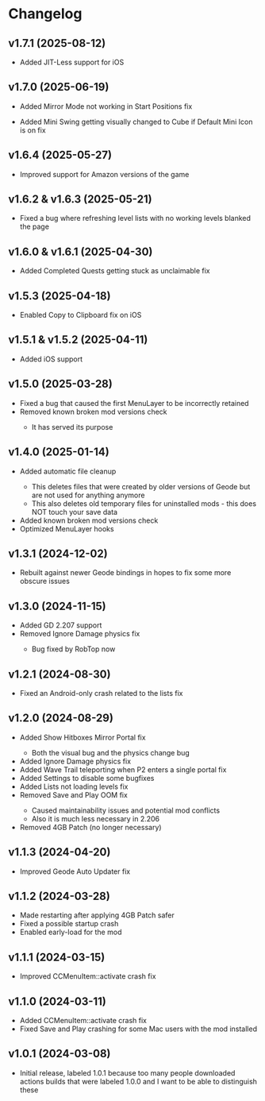 # Changelog
## <cg>v1.7.1</c> (2025-08-12)
* <cg>Added</c> <cg>JIT-Less</c> support for <cp>iOS</c>

## <cg>v1.7.0</c> (2025-06-19)
* <cg>Added</c> <cj>Mirror Mode</c> not working in <co>Start Positions</c> fix
- <cg>Added</c> <cj>Mini Swing</c> getting visually changed to <cr>Cube</c> if <co>Default Mini Icon</c> is on fix

## <cg>v1.6.4</c> (2025-05-27)
* <cg>Improved</c> support for <cp>Amazon</c> versions of the game

## <cg>v1.6.2 & v1.6.3</c> (2025-05-21)
* <cg>Fixed</c> a bug where refreshing level lists with no working levels blanked the page

## <cg>v1.6.0 & v1.6.1</c> (2025-04-30)
* <cg>Added</c> <cj>Completed Quests</c> getting stuck as <cr>unclaimable</c> fix

## <cg>v1.5.3</c> (2025-04-18)
* <cg>Enabled</c> <cj>Copy to Clipboard fix</c> on <cp>iOS</c>

## <cg>v1.5.1 & v1.5.2</c> (2025-04-11)
* <cg>Added</c> <cp>iOS</c> support

## <cg>v1.5.0</c> (2025-03-28)
* <cg>Fixed</c> a bug that caused the first MenuLayer to be incorrectly retained
* <cr>Removed</c> <cj>known broken mod versions check</c>
  * It has served its purpose

## <cg>v1.4.0</c> (2025-01-14)
* <cg>Added</c> <cj>automatic file cleanup</c>
  * This deletes files that were created by older versions of Geode but are not used for anything anymore
  * This also deletes old temporary files for uninstalled mods - this does NOT touch your save data
* <cg>Added</c> <cj>known broken mod versions check</c>
* <cg>Optimized</c> MenuLayer hooks

## <cg>v1.3.1</c> (2024-12-02)
* Rebuilt against newer Geode bindings in hopes to fix some more obscure issues

## <cg>v1.3.0</c> (2024-11-15)
* <cg>Added</c> <cj>GD 2.207</c> support
* <cr>Removed</c> <cj>Ignore Damage</c> <co>physics</c> fix
  * Bug fixed by RobTop now

## <cg>v1.2.1</c> (2024-08-30)
* <cg>Fixed</c> an <cp>Android-only</c> crash related to the lists fix

## <cg>v1.2.0</c> (2024-08-29)
* <cg>Added</c> <cj>Show Hitboxes</c> <co>Mirror Portal</c> fix
  * Both the visual bug and the physics change bug
* <cg>Added</c> <cj>Ignore Damage</c> <co>physics</c> fix
* <cg>Added</c> <cj>Wave Trail</c> teleporting when P2 enters a single portal fix
* <cg>Added</c> <cj>Settings</c> to disable some bugfixes
* <cg>Added</c> <cj>Lists</c> not loading levels fix
* <cr>Removed</c> <cj>Save and Play OOM fix</c>
  * Caused maintainability issues and potential mod conflicts
  * Also it is much less necessary in 2.206
* <cr>Removed</c> <cj>4GB Patch</c> (no longer necessary)

## <cg>v1.1.3</c> (2024-04-20)
* <cg>Improved</c> <cj>Geode Auto Updater</c> fix

## <cg>v1.1.2</c> (2024-03-28)
* <cg>Made</c> <cj>restarting</c> after applying <co>4GB Patch</c> <cy>safer</c>
* <cg>Fixed</c> a possible startup <cr>crash</c>
* <cg>Enabled</c> <cj>early-load</c> for the mod

## <cg>v1.1.1</c> (2024-03-15)
* <cg>Improved</c> <cj>CCMenuItem::activate</c> <cr>crash</c> fix

## <cg>v1.1.0</c> (2024-03-11)
* <cg>Added</c> <cj>CCMenuItem::activate</c> <cr>crash</c> fix
* <cg>Fixed</c> <cj>Save and Play</c> crashing for some <co>Mac</c> users with the mod installed

## <cg>v1.0.1</c> (2024-03-08)
* Initial release, labeled 1.0.1 because too many people downloaded actions builds that were labeled 1.0.0 and I want to be able to distinguish these
